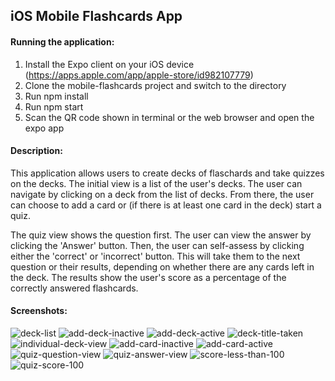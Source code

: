 ## iOS Mobile Flashcards App

#### Running the application:
1. Install the Expo client on your iOS device (https://apps.apple.com/app/apple-store/id982107779)
2. Clone the mobile-flashcards project and switch to the directory
3. Run npm install
4. Run npm start
5. Scan the QR code shown in terminal or the web browser and open the expo app

#### Description:
This application allows users to create decks of flaschards and take quizzes on the decks. The initial view is a list of the user's decks. The user can navigate by clicking on a deck from the list of decks. From there, the user can choose to add a card or (if there is at least one card in the deck) start a quiz.

The quiz view shows the question first. The user can view the answer by clicking the 'Answer' button. Then, the user can self-assess by clicking either the 'correct' or 'incorrect' button. This will take them to the next question or their results, depending on whether there are any cards left in the deck. The results show the user's score as a percentage of the correctly answered flashcards.

#### Screenshots:
![deck-list](https://reactnd-mobile-flaschards-screenshots.s3.amazonaws.com/deck-list.png)
![add-deck-inactive](https://reactnd-mobile-flaschards-screenshots.s3.amazonaws.com/add-card-inactive.png)
![add-deck-active](https://reactnd-mobile-flaschards-screenshots.s3.amazonaws.com/add-deck-active.png)
![deck-title-taken](https://reactnd-mobile-flaschards-screenshots.s3.amazonaws.com/deck-title-taken.png)
![individual-deck-view](https://reactnd-mobile-flaschards-screenshots.s3.amazonaws.com/individual-deck-view.png)
![add-card-inactive](https://reactnd-mobile-flaschards-screenshots.s3.amazonaws.com/add-card-inactive.png)
![add-card-active](https://reactnd-mobile-flaschards-screenshots.s3.amazonaws.com/add-card-active.png)
![quiz-question-view](https://reactnd-mobile-flaschards-screenshots.s3.amazonaws.com/quiz-question-view.png)
![quiz-answer-view](https://reactnd-mobile-flaschards-screenshots.s3.amazonaws.com/quiz-answer-view.png)
![score-less-than-100](https://reactnd-mobile-flaschards-screenshots.s3.amazonaws.com/score-less-than-100.png)
![quiz-score-100](https://reactnd-mobile-flaschards-screenshots.s3.amazonaws.com/quiz-score-100.png)
